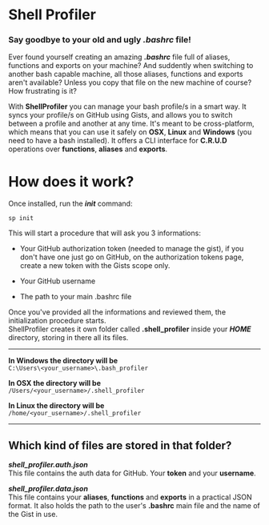 # Shell Profiler
### Say goodbye to your old and ugly ***.bashrc*** file!
Ever found yourself creating an amazing ***.bashrc*** file full of aliases, functions and exports on your machine? And suddently when switching to another bash capable machine, all those aliases, functions and exports aren't available? Unless you copy that file on the new machine of course? How frustrating is it?

With **ShellProfiler** you can manage your bash profile/s in a smart way. It syncs your profile/s on GitHub using Gists, and allows you to switch between a profile and another at any time. It's meant to be cross-platform, which means that you can use it safely on **OSX**, **Linux** and **Windows** (you need to have a bash installed). It offers a CLI interface for **C.R.U.D** operations over **functions**, **aliases** and **exports**.


# How does it work?
Once installed, run the ***init*** command:
```
sp init
```
This will start a procedure that will ask you 3 informations:
+ Your GitHub authorization token (needed to manage the gist), if you don't have one just go on GitHub, on the authorization tokens page, create a new token with the Gists scope only.

+ Your GitHub username

+ The path to your main .bashrc file

Once you've provided all the informations and reviewed them, the initialization procedure starts.  
ShellProfiler creates it own folder called **.shell_profiler** inside your ***HOME*** directory, storing in there all its files.  

---
**In Windows the directory will be**  
```C:\Users\<your_username>\.bash_profiler```

**In OSX the directory will be**  
```/Users/<your_username>/.shell_profiler```

**In Linux the directory will be**  
```/home/<your_username>/.shell_profiler```  

---

## Which kind of files are stored in that folder?

***shell_profiler.auth.json***  
This file contains the auth data for GitHub. Your **token** and your **username**.  


***shell_profiler.data.json***  
This file contains your **aliases**, **functions** and **exports** in a practical JSON format. It also holds the path to the user's **.bashrc** main file and the name of the Gist in use.